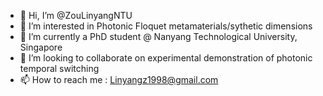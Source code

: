 - 👋 Hi, I’m @ZouLinyangNTU
- 👀 I’m interested in Photonic Floquet metamaterials/sythetic dimensions
- 🌱 I’m currently a PhD student @ Nanyang Technological University, Singapore
- 💞️ I’m looking to collaborate on experimental demonstration of photonic temporal switching
- 📫 How to reach me : Linyangz1998@gmail.com

<!---
ZouLinyangNTU/ZouLinyangNTU is a ✨ special ✨ repository because its `README.md` (this file) appears on your GitHub profile.
You can click the Preview link to take a look at your changes.
--->
